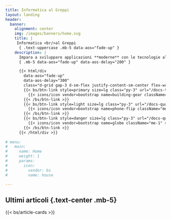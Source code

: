 ```yaml
---
title: Informatica al Greppi
layout: landing
header:
  banner:
    alignment: center
    img: /images/banners/home.svg
    title: |
     Informatica <br/>al Greppi
      { .text-uppercase .mb-5 data-aos="fade-up" }
    description: |
      Impara a sviluppare applicazioni **moderne** con le tecnologie allo stato dell'arte 
      { .mb-5 data-aos="fade-up" data-aos-delay="200" }

      {{< html/div
        data-aos="fade-up"
        data-aos-delay="300"
        class="d-grid gap-3 d-sm-flex justify-content-sm-center flex-wrap" >}}
        {{< bs/btn-link style=primary size=lg class="py-3" url="/docs-terza" >}}
          {{< icons/icon vendor=bootstrap name=building-gear className="me-1" >}} Guida per terza
        {{< /bs/btn-link >}}
        {{< bs/btn-link style=light size=lg class="py-3" url="/docs-quarta" >}}
          {{< icons/icon vendor=bootstrap name=phone-flip className="me-1" >}} Guida per quarta
        {{< /bs/btn-link >}}
        {{< bs/btn-link style=danger size=lg class="py-3" url="/docs-quinta" >}}
          {{< icons/icon vendor=bootstrap name=globe className="me-1" >}} Guida per quinta
        {{< /bs/btn-link >}}
      {{< /html/div >}}
      
# menu:
#   main:
#     name: Home
#     weight: 1
#     params:
#       icon:
#         vendor: bs
#         name: house

---
```


## Ultimi articoli {.text-center .mb-5}

{{< bs/article-cards >}}
